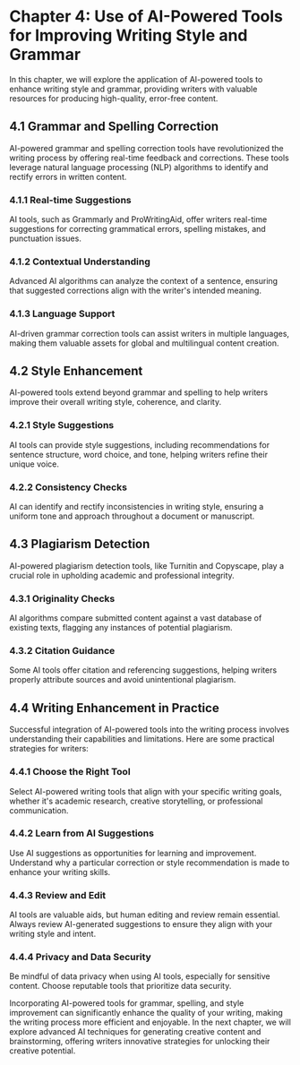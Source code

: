 Chapter 4: Use of AI-Powered Tools for Improving Writing Style and Grammar
==========================================================================

In this chapter, we will explore the application of AI-powered tools to enhance writing style and grammar, providing writers with valuable resources for producing high-quality, error-free content.

4.1 Grammar and Spelling Correction
-----------------------------------

AI-powered grammar and spelling correction tools have revolutionized the writing process by offering real-time feedback and corrections. These tools leverage natural language processing (NLP) algorithms to identify and rectify errors in written content.

### 4.1.1 Real-time Suggestions

AI tools, such as Grammarly and ProWritingAid, offer writers real-time suggestions for correcting grammatical errors, spelling mistakes, and punctuation issues.

### 4.1.2 Contextual Understanding

Advanced AI algorithms can analyze the context of a sentence, ensuring that suggested corrections align with the writer's intended meaning.

### 4.1.3 Language Support

AI-driven grammar correction tools can assist writers in multiple languages, making them valuable assets for global and multilingual content creation.

4.2 Style Enhancement
---------------------

AI-powered tools extend beyond grammar and spelling to help writers improve their overall writing style, coherence, and clarity.

### 4.2.1 Style Suggestions

AI tools can provide style suggestions, including recommendations for sentence structure, word choice, and tone, helping writers refine their unique voice.

### 4.2.2 Consistency Checks

AI can identify and rectify inconsistencies in writing style, ensuring a uniform tone and approach throughout a document or manuscript.

4.3 Plagiarism Detection
------------------------

AI-powered plagiarism detection tools, like Turnitin and Copyscape, play a crucial role in upholding academic and professional integrity.

### 4.3.1 Originality Checks

AI algorithms compare submitted content against a vast database of existing texts, flagging any instances of potential plagiarism.

### 4.3.2 Citation Guidance

Some AI tools offer citation and referencing suggestions, helping writers properly attribute sources and avoid unintentional plagiarism.

4.4 Writing Enhancement in Practice
-----------------------------------

Successful integration of AI-powered tools into the writing process involves understanding their capabilities and limitations. Here are some practical strategies for writers:

### 4.4.1 Choose the Right Tool

Select AI-powered writing tools that align with your specific writing goals, whether it's academic research, creative storytelling, or professional communication.

### 4.4.2 Learn from AI Suggestions

Use AI suggestions as opportunities for learning and improvement. Understand why a particular correction or style recommendation is made to enhance your writing skills.

### 4.4.3 Review and Edit

AI tools are valuable aids, but human editing and review remain essential. Always review AI-generated suggestions to ensure they align with your writing style and intent.

### 4.4.4 Privacy and Data Security

Be mindful of data privacy when using AI tools, especially for sensitive content. Choose reputable tools that prioritize data security.

Incorporating AI-powered tools for grammar, spelling, and style improvement can significantly enhance the quality of your writing, making the writing process more efficient and enjoyable. In the next chapter, we will explore advanced AI techniques for generating creative content and brainstorming, offering writers innovative strategies for unlocking their creative potential.
